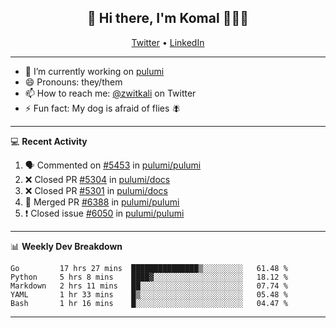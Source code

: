 <h2 align="center"> 👋 Hi there, I'm Komal 🧑🏾‍💻 </h2>
<p align="center">
    <a href="https://twitter.com/zwitkali">Twitter</a> •
    <a href="https://www.linkedin.com/in/komal-ali/">LinkedIn</a>
</p>

--------

- 🔭 I’m currently working on [pulumi](https://github.com/pulumi/pulumi)
- 😄 Pronouns: they/them
- 📫 How to reach me: [@zwitkali](https://twitter.com/zwitkali) on Twitter
- ⚡ Fun fact: My dog is afraid of flies 🪰

--------
💻 **Recent Activity**

<!--START_SECTION:activity-->
1. 🗣 Commented on [#5453](https://github.com/pulumi/pulumi/issues/5453) in [pulumi/pulumi](https://github.com/pulumi/pulumi)
2. ❌ Closed PR [#5304](https://github.com/pulumi/docs/pull/5304) in [pulumi/docs](https://github.com/pulumi/docs)
3. ❌ Closed PR [#5301](https://github.com/pulumi/docs/pull/5301) in [pulumi/docs](https://github.com/pulumi/docs)
4. 🎉 Merged PR [#6388](https://github.com/pulumi/pulumi/pull/6388) in [pulumi/pulumi](https://github.com/pulumi/pulumi)
5. ❗️ Closed issue [#6050](https://github.com/pulumi/pulumi/issues/6050) in [pulumi/pulumi](https://github.com/pulumi/pulumi)
<!--END_SECTION:activity-->

--------

📊 **Weekly Dev Breakdown**
<!--START_SECTION:waka-->
```text
Go         17 hrs 27 mins  ███████████████▒░░░░░░░░░   61.48 % 
Python     5 hrs 8 mins    ████▓░░░░░░░░░░░░░░░░░░░░   18.12 % 
Markdown   2 hrs 11 mins   ██░░░░░░░░░░░░░░░░░░░░░░░   07.74 % 
YAML       1 hr 33 mins    █▒░░░░░░░░░░░░░░░░░░░░░░░   05.48 % 
Bash       1 hr 16 mins    █░░░░░░░░░░░░░░░░░░░░░░░░   04.47 % 
```
<!--END_SECTION:waka-->

--------